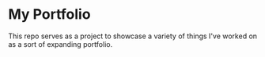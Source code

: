 # My Portfolio

This repo serves as a project to showcase a variety of things I've worked on as a sort of expanding portfolio.

